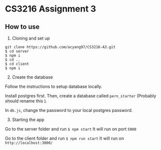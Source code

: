 # CS3216 Assignment 3

## How to use

1. Cloning and set up

```
git clone https://github.com/acyang97/CS3216-A3.git
$ cd server
$ npm i
$ cd ..
$ cd client
$ npm i
```

2. Create the database

Follow the instructions to setup database locally.

Install postgres first. Then, create a database called `pern_starter` (Probably should rename this ).

In `db.js`, change the password to your local postgres password.

3. Starting the app

Go to the server folder and run `$ npm start` It will run on port `5000`

Go to the client folder and run `$ npm run start` It will run on `http://localhost:3000/`
